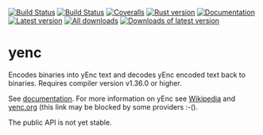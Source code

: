 [![Build Status](https://travis-ci.org/aswaving/yenc.svg?branch=master)](https://travis-ci.org/aswaving/yenc)
[![Build Status](https://ci.appveyor.com/api/projects/status/github/aswaving/yenc?svg=true)](https://ci.appveyor.com/project/aswaving/yenc)
[![Coveralls](https://img.shields.io/coveralls/aswaving/yenc.svg)](https://coveralls.io/github/aswaving/yenc)
[![Rust version]( https://img.shields.io/badge/rust-1.36+-blue.svg)]()
[![Documentation](https://docs.rs/yenc/badge.svg)](https://docs.rs/yenc)
[![Latest version](https://img.shields.io/crates/v/yenc.svg)](https://crates.io/crates/yenc)
[![All downloads](https://img.shields.io/crates/d/yenc.svg)](https://crates.io/crates/yenc)
[![Downloads of latest version](https://img.shields.io/crates/dv/yenc.svg)](https://crates.io/crates/yenc)
# yenc

Encodes binaries into yEnc text and decodes yEnc encoded text back to binaries.
Requires compiler version v1.36.0 or higher.

See [documentation](http://docs.rs/yenc).
For more information on yEnc see [Wikipedia](https://en.wikipedia.org/wiki/YEnc) and [yenc.org](http://www.yenc.org) (this link may be blocked by some providers :-().

The public API is not yet stable.
